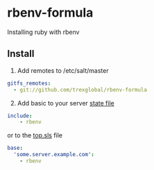 rbenv-formula
=============

Installing ruby with rbenv

## Install

1. Add remotes to /etc/salt/master

  ```yaml
  gitfs_remotes:
    - git://github.com/trexglobal/rbenv-formula
  ```
2. Add basic to your server [state file](http://docs.saltstack.com/en/latest/topics/tutorials/starting_states.html)

  ```yaml
  include:
      - rbenv
  ```

  or to the [top.sls](http://docs.saltstack.com/en/latest/ref/states/top.html) file
  

  ```yaml
  base:
    'some.server.example.com':
      - rbenv
  ```


